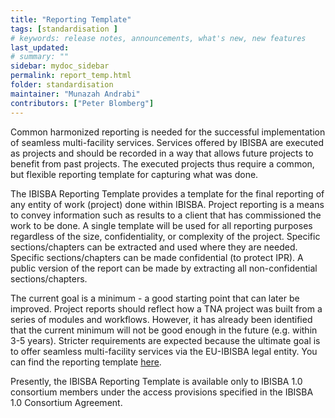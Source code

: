 ```yaml
---
title: "Reporting Template"
tags: [standardisation ]
# keywords: release notes, announcements, what's new, new features
last_updated: 
# summary: ""
sidebar: mydoc_sidebar
permalink: report_temp.html
folder: standardisation
maintainer: "Munazah Andrabi"
contributors: ["Peter Blomberg"]
---
```


Common harmonized reporting is needed for the successful implementation of seamless multi-facility services. Services offered by IBISBA are executed as projects and should be recorded in a way that allows future projects to benefit from past projects. The executed projects thus require a common, but flexible reporting template for capturing what was done. 

The IBISBA Reporting Template provides a template for the final reporting of any entity of work (project) done within IBISBA. Project reporting is a means to convey information such as results to a client that has commissioned the work to be done. A single template will be used for all reporting purposes regardless of the size, confidentiality, or complexity of the project. Specific sections/chapters can be extracted and used where they are needed. Specific sections/chapters can be made confidential (to protect IPR). A public version of the report can be made by extracting all non-confidential sections/chapters.

The current goal is a minimum - a good starting point that can later be improved.  Project reports should reflect how a TNA project was built from a series of modules and workflows. However, it has already been identified that the current minimum will not be good enough in the future (e.g. within 3-5 years). Stricter requirements are expected because the ultimate goal is to offer seamless multi-facility services via the EU-IBISBA legal entity.
You can find the reporting template [here](https://doi.org/10.34701/IBISBA.1.FILETEMPLATE.2.1). 

Presently, the IBISBA Reporting Template is available only to IBISBA 1.0 consortium members under the access provisions specified in the IBISBA 1.0 Consortium Agreement.
